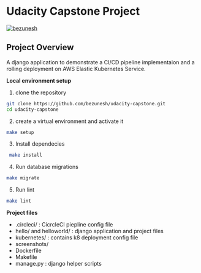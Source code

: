 # Udacity Capstone Project

[![bezunesh](https://circleci.com/gh/bezunesh/udacity-capstone.svg?style=svg)](https://app.circleci.com/pipelines/github/bezunesh/udacity-capstone)

## Project Overview
A django application to demonstrate a CI/CD pipeline implementaion and a rolling deployment on AWS Elastic Kubernetes Service.


**Local environment setup**

1. clone the repository
```bash
git clone https://github.com/bezunesh/udacity-capstone.git
cd udacity-capstone
```
  
2. create a virtual environment and activate it
```bash
make setup
```

3. Install dependecies
```bash
 make install
```
4. Run database migrations
```bash
make migrate
```
5. Run lint
```bash
make lint
```

**Project files**

- .circleci/ :  CicrcleCI piepline config file
- hello/ and helloworld/ : django application and project files
- kubernetes/ : contains k8 deployment config file
- screenshots/
- Dockerfile
- Makefile
- manage.py : django helper scripts
  